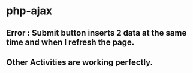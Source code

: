 # php-ajax

## Error : Submit button inserts 2 data at the same time and when I refresh the page.

## Other Activities are working perfectly.
